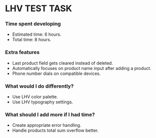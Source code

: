 
# LHV TEST TASK

### Time spent developing
* Estimated time: 6 hours.
* Total time: 8 hours.

### Extra features
* Last product field gets cleared instead of deleted.
* Automatically focuses on product name input after adding a product. 
* Phone number dials on compatible devices.

### What would I do differently?
* Use LHV color palette.
* Use LHV typography settings.

### What should I add more if I had time?
* Create appropriate error handling.
* Handle products total sum overflow better.